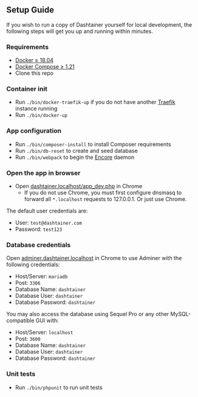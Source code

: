 ## Setup Guide

If you wish to run a copy of Dashtainer yourself for local development, the following
steps will get you up and running within minutes.

### Requirements

* [Docker ≥ 18.04](https://docs.docker.com/install/)
* [Docker Compose ≥ 1.21](https://docs.docker.com/compose/install/)
* Clone this repo

### Container init

* Run `./bin/docker-traefik-up` if you do not have another 
    [Traefik](https://traefik.io/) instance running
* Run `./bin/docker-up`

### App configuration

* Run `./bin/composer-install` to install Composer requirements
* Run `./bin/db-reset` to create and seed database
* Run `./bin/webpack` to begin the 
    [Encore](https://symfony.com/doc/3.4/frontend.html) daemon

### Open the app in browser

* Open [dashtainer.localhost/app_dev.php](http://dashtainer.localhost/app_dev.php) in Chrome
    * If you do not use Chrome, you must first configure dnsmasq to forward all
        `*.localhost` requests to 127.0.0.1. Or just use Chrome.

The default user credentials are:

* User: `test@dashtainer.com`
* Password: `test123`

### Database credentials

Open [adminer.dashtainer.localhost](http://adminer.dashtainer.localhost) in Chrome to
use Adminer with the following credentials:

* Host/Server: `mariadb`
* Post: `3306`
* Database Name: `dashtainer`
* Database User: `dashtainer`
* Database Password: `dashtainer`

You may also access the database using Sequel Pro or any other MySQL-compatible GUI with:

* Host/Server: `localhost`
* Post: `3600`
* Database Name: `dashtainer`
* Database User: `dashtainer`
* Database Password: `dashtainer`

### Unit tests

* Run `./bin/phpunit` to run unit tests
